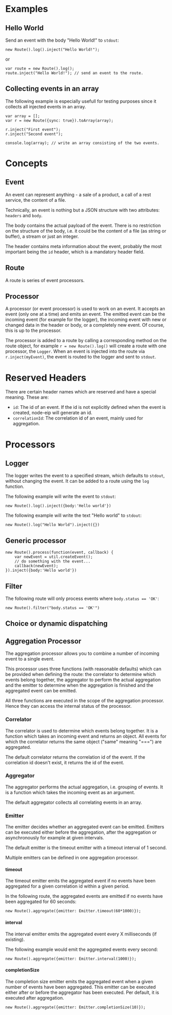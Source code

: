 # Examples

## Hello World
Send an event with the body "Hello World!" to `stdout`:

    new Route().log().inject("Hello World!");

or
    
    var route = new Route().log();
    route.inject("Hello World!"); // send an event to the route.

## Collecting events in an array
The following example is especially usefull for testing purposes since it collects all injected events in an array.

    var array = [];
    var r = new Route({sync: true}).toArray(array);
    
    r.inject("First event");
    r.inject("Second event");
    
    console.log(array); // write an array consisting of the two events.


# Concepts

## Event

An event can represent anything - a sale of a product, a call of a rest service, the content of a file.

Technically, an event is nothing but a JSON structure with two attributes: `headers` and `body`.

The body contains the actual payload of the event.
There is no restriction on the structure of the body, i.e. it could be the content of a file (as string or buffer), a stream or just an integer.  

The header contains meta information about the event, probably the most important being the `id` header, which is a mandatory header field.


## Route

A route is series of event processors.

## Processor

A processor (or event processor) is used to work on an event. It accepts an event (only one at a time) and emits an event.
The emitted event can be the incoming event (for example for the logger), the incoming event with new or changed data in the header or body, or a completely new event. Of course, this is up to the processor.

The processor is added to a route by calling a corresponding method on the route object, for example `r = new Route().log()` will create a route with one processor, the `Logger`. When an event is injected into the route via `r.inject(myEvent)`, the event is routed to the logger and sent to `stdout`.



# Reserved Headers

There are certain header names which are reserved and have a special meaning. These are:

* `id`: The id of an event. If the id is not explicitly defined when the event is created, node-eip will generate an id.
* `correlationId`: The correlation id of an event, mainly used for aggregation.

# Processors

## Logger

The logger writes the event to a specified stream, which defaults to `stdout`, without changing the event. It can be added to a route using the `log` function.

The following example will write the event to `stdout`: 

    new Route().log().inject({body:'Hello world'})
   
The following example will write the text "Hello world" to `stdout`:
 
    new Route().log("Hello World").inject({})

## Generic processor


    new Route().process(function(event, callback) {
    	var newEvent = util.createEvent();
        // do something with the event...
        callback(newEvent);
    }).inject({body:'Hello world'})


## Filter

The following route will only process events where `body.status == 'OK'`:

    new Route().filter("body.status == 'OK'")

## Choice or dynamic dispatching


## Aggregation Processor

The aggregation processor allows you to combine a number of incoming event to a single event.

This processor uses three functions (with reasonable defaults) which can be provided when defining the route: the correlator to determine which events belong together, the aggregator to perform the actual aggregation and the emitter to determine when the aggregation is finished and the aggregated event can be emitted.

All three functions are executed in the scope of the aggregation processor. Hence they can access the internal status of the processor.

### Correlator

The correlator is used to determine which events belong together. It is a function which takes an incoming event and returns an object. All events for which the correlator returns the same object ("same" meaning "===") are aggregated.

The default correlator returns the correlation id of the event. If the correlation id doesn't exist, it returns the id of the event.

### Aggregator

The aggregator performs the actual aggregation, i.e. grouping of events. It is a function which takes the incoming event as an argument.

The default aggregator collects all correlating events in an array.

### Emitter

The emitter decides whether an aggregated event can be emitted. Emitters can be executed either before the aggregation, after the aggregation or asynchronously for example at given intervals.

The default emitter is the timeout emitter with a timeout interval of 1 second.

Multiple emitters can be defined in one aggregation processor.

#### timeout

The timeout emitter emits the aggregated event if no events have been aggregated for a given correlation id within a given period.

In the following route, the aggregated events are emitted if no events have been aggregated for 60 seconds: 

    new Route().aggregate({emitter: Emitter.timeout(60*1000)});

#### interval

The interval emitter emits the aggregated event every X milliseconds (if existing).

The following example would emit the aggregated events every second:

    new Route().aggregate({emitter: Emitter.interval(1000)});
    

#### completionSize

The completion size emitter emits the aggregated event when a given number of events have been aggregated. This emitter can be executed either after or before the aggregator has been executed. Per default, it is executed after aggregation. 

    new Route().aggregate({emitter: Emitter.completionSize(10)});
    





    





